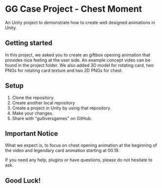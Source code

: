 # GG Case Project - Chest Moment

An Unity project to demonstrate how to create well designed animations in Unity.


## Getting started

In this project, we asked you to create an giftbox opening animation that provides nice feeling at the user side.
An example concept video can be found in the project folder. We also added 3D model for rotating card, two PNGs for rotating card texture and two 2D PNGs for chest. 


## Setup
1. Clone the repository.
2. Create another local repository
3. Create a project in Unity by using that repository.
4. Make your changes.
5. Share with "gulliversgames" on GitHub.


## Important Notice

What we expect is, to focus on chest opening animation at the beginning of the video and legendary card animation starting at 00.19.

If you need any help, plugins or have questions, please do not hesitate to ask.

## Good Luck!

